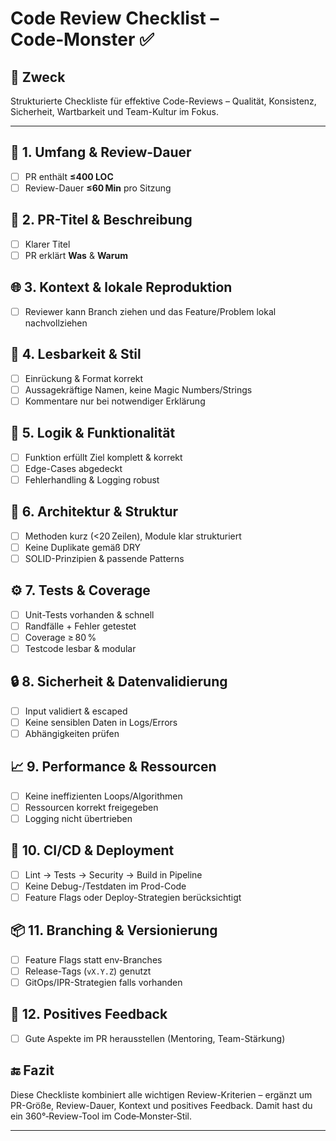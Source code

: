 # Code Review Checklist – Code‑Monster ✅

## 🎯 Zweck
Strukturierte Checkliste für effektive Code-Reviews – Qualität, Konsistenz, Sicherheit, Wartbarkeit und Team-Kultur im Fokus.

---

## 📏 1. Umfang & Review-Dauer
- [ ] PR enthält **≤400 LOC**  
- [ ] Review-Dauer **≤60 Min** pro Sitzung

## 📝 2. PR-Titel & Beschreibung
- [ ] Klarer Titel
- [ ] PR erklärt **Was** & **Warum**

## 🌐 3. Kontext & lokale Reproduktion
- [ ] Reviewer kann Branch ziehen und das Feature/Problem lokal nachvollziehen

## 📏 4. Lesbarkeit & Stil
- [ ] Einrückung & Format korrekt
- [ ] Aussagekräftige Namen, keine Magic Numbers/Strings
- [ ] Kommentare nur bei notwendiger Erklärung

## 🧠 5. Logik & Funktionalität
- [ ] Funktion erfüllt Ziel komplett & korrekt
- [ ] Edge-Cases abgedeckt
- [ ] Fehlerhandling & Logging robust

## 🔄 6. Architektur & Struktur
- [ ] Methoden kurz (<20 Zeilen), Module klar strukturiert
- [ ] Keine Duplikate gemäß DRY
- [ ] SOLID-Prinzipien & passende Patterns

## ⚙️ 7. Tests & Coverage
- [ ] Unit-Tests vorhanden & schnell
- [ ] Randfälle + Fehler getestet
- [ ] Coverage ≥ 80 %
- [ ] Testcode lesbar & modular

## 🔒 8. Sicherheit & Datenvalidierung
- [ ] Input validiert & escaped
- [ ] Keine sensiblen Daten in Logs/Errors
- [ ] Abhängigkeiten prüfen

## 📈 9. Performance & Ressourcen
- [ ] Keine ineffizienten Loops/Algorithmen
- [ ] Ressourcen korrekt freigegeben
- [ ] Logging nicht übertrieben

## 🧪 10. CI/CD & Deployment
- [ ] Lint → Tests → Security → Build in Pipeline
- [ ] Keine Debug-/Testdaten im Prod-Code
- [ ] Feature Flags oder Deploy-Strategien berücksichtigt

## 📦 11. Branching & Versionierung
- [ ] Feature Flags statt env-Branches
- [ ] Release-Tags (`vX.Y.Z`) genutzt
- [ ] GitOps/IPR-Strategien falls vorhanden

## 🎉 12. Positives Feedback
- [ ] Gute Aspekte im PR herausstellen (Mentoring, Team-Stärkung)

## 🔚 Fazit
Diese Checkliste kombiniert alle wichtigen Review-Kriterien – ergänzt um PR-Größe, Review-Dauer, Kontext und positives Feedback. Damit hast du ein 360°‑Review-Tool im Code‑Monster‑Stil.

---
